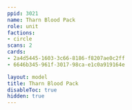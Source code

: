 ```yaml
---
ppid: 3021
name: Tharn Blood Pack
role: unit
factions:
- circle
scans: 2
cards:
- 2a4d5445-1603-3c66-8186-f8207ae0c2ff
- 6646b345-961f-3017-98ca-e1c0a919164e

layout: model
title: Tharn Blood Pack
disableToc: true
hidden: true
---
```

